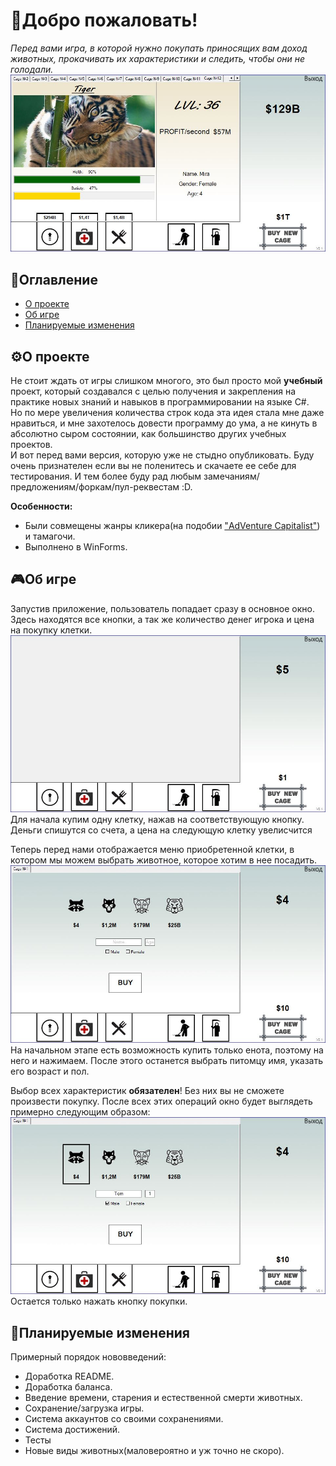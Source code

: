 # 👋Добро пожаловать!

*Перед вами игра, в которой нужно покупать приносящих вам доход животных, прокачивать их характеристики и следить, чтобы они не голодали.*
![Здесь должно было быть изображение](images/Preview.JPG)


## 📑Оглавление
 - [О проекте](#о-проекте)
 - [Об игре](#об-игре)
 - [Планируемые изменения](#планируемые-изменения)

## ⚙О проекте
Не стоит ждать от игры слишком многого, это был просто мой **учебный** проект, который создавался с целью получения и закрепления на практике новых знаний и навыков в программировании на языке C#.  
Но по мере увеличения количества строк кода эта идея стала мне даже нравиться, и мне захотелось довести программу до ума, а не кинуть в абсолютно сыром состоянии, как большинство других учебных проектов.  
И вот перед вами версия, которую уже не стыдно опубликовать. Буду очень признателен если вы не поленитесь и скачаете ее себе для тестирования. И тем более буду рад любым замечаниям/предложениям/форкам/пул-реквестам :D.  

**Особенности:**  
 - Были совмещены жанры кликера(на подобии ["AdVenture Capitalist"](https://store.steampowered.com/app/346900/AdVenture_Capitalist/)) и тамагочи. 
 - Выполнено в WinForms.
 
## 🎮Об игре
Запустив приложение, пользователь попадает сразу в основное окно. Здесь находятся все кнопки, а так же количество денег игрока и цена на покупку клетки.
![Какое-то изображение](images/1.JPG)
Для начала купим одну клетку, нажав на соответствующую кнопку. Деньги спишутся со счета, а цена на следующую клетку увелисчится

Теперь перед нами отображается меню приобретенной клетки, в котором мы можем выбрать животное, которое хотим в нее посадить.
![Какое-то изображение](images/2.JPG)
На начальном этапе есть возможность купить только енота, поэтому на него и нажимаем. После этого останется выбрать питомцу имя, указать его возраст и пол. 

Выбор всех характеристик **обязателен**! Без них вы не сможете произвести покупку. После всех этих операций окно будет выглядеть примерно следующим образом:
![Какое-то изображение](images/3.JPG)
Остается только нажать кнопку покупки.

## 💭Планируемые изменения 
Примерный порядок нововведений:
 - Доработка README.
 - Доработка баланса.
 - Введение времени, старения и естественной смерти животных. 
 - Сохранение/загрузка игры.
 - Система аккаунтов со своими сохранениями.
 - Система достижений.
 - Тесты
 - Новые виды животных(маловероятно и уж точно не скоро).
